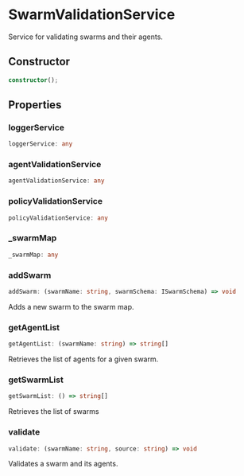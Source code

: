 # SwarmValidationService

Service for validating swarms and their agents.

## Constructor

```ts
constructor();
```

## Properties

### loggerService

```ts
loggerService: any
```

### agentValidationService

```ts
agentValidationService: any
```

### policyValidationService

```ts
policyValidationService: any
```

### _swarmMap

```ts
_swarmMap: any
```

### addSwarm

```ts
addSwarm: (swarmName: string, swarmSchema: ISwarmSchema) => void
```

Adds a new swarm to the swarm map.

### getAgentList

```ts
getAgentList: (swarmName: string) => string[]
```

Retrieves the list of agents for a given swarm.

### getSwarmList

```ts
getSwarmList: () => string[]
```

Retrieves the list of swarms

### validate

```ts
validate: (swarmName: string, source: string) => void
```

Validates a swarm and its agents.
